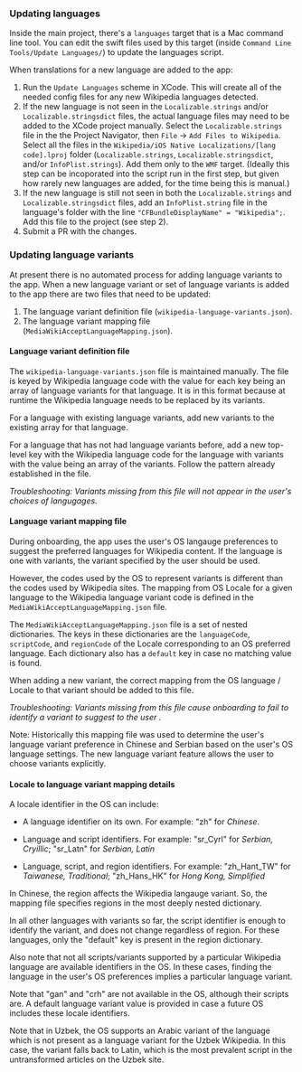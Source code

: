 ### Updating languages

Inside the main project, there's a `languages` target that is a Mac command line tool. You can edit the swift files used by this target (inside `Command Line Tools/Update Languages/`) to update the languages script. 

When translations for a new language are added to the app:
1. Run the `Update Languages` scheme in XCode. This will create all of the needed config files for any new Wikipedia languages detected.
2. If the new language is not seen in the `Localizable.strings` and/or `Localizable.stringsdict` files, the actual language files may need to be added to the XCode project manually. Select the `Localizable.strings` file in the the Project Navigator, then `File` -> `Add Files to Wikipedia`. Select all the files in the `Wikipedia/iOS Native Localizations/[lang code].lproj` folder (`Localizable.strings`, `Localizable.stringsdict`, and/or `InfoPlist.strings`). Add them only to the `WMF` target. (Ideally this step can be incoporated into the script run in the first step, but given how rarely new languages are added, for the time being this is manual.) 
3. If the new language is still not seen in both the `Localizable.strings` and `Localizable.stringsdict` files, add an `InfoPlist.string` file in the language's folder with the line `"CFBundleDisplayName" = "Wikipedia";`. Add this file to the project (see step 2).  
4. Submit a PR with the changes. 

### Updating language variants
At present there is no automated process for adding language variants to the app. When a new language variant or set of language variants is added to the app there are two files that need to be updated:

1. The language variant definition file (`wikipedia-language-variants.json`).
2. The language variant mapping file (`MediaWikiAcceptLanguageMapping.json`).

#### Language variant definition file
The `wikipedia-language-variants.json` file is maintained manually. The file is keyed by Wikipedia language code with the value for each key being an array of language variants for that language. It is in this format because at runtime the Wikipedia language needs to be replaced by its variants.

For a language with existing language variants, add new variants to the existing array for that language.

For a language that has not had language variants before, add a new top-level key with the Wikipedia language code for the language with variants with the value being an array of the variants. Follow the pattern already established in the file.

_Troubleshooting: Variants missing from this file will not appear in the user's choices of langugages._ 

#### Language variant mapping file
During onboarding, the app uses the user's OS langauge preferences to suggest the preferred languages for Wikipedia content. If the language is one with variants, the variant specified by the user should be used.

However, the codes used by the OS to represent variants is different than the codes used by Wikipedia sites. The mapping from OS Locale for a given language to the Wikipedia language variant code is defined in the  `MediaWikiAcceptLanguageMapping.json` file.

The `MediaWikiAcceptLanguageMapping.json` file is a set of nested dictionaries. The keys in these dictionaries are the `languageCode`, `scriptCode`, and `regionCode` of the Locale corresponding to an OS preferred language. Each dictionary also has a `default` key in case no matching value is found.

When adding a new variant, the correct mapping from the OS language / Locale to that variant should be added to this file.

_Troubleshooting: Variants missing from this file cause onboarding to fail to identify a variant to suggest to the user ._ 

Note: Historically this mapping file was used to determine the user's language variant preference in Chinese and Serbian based on the user's OS language settings. The new language variant feature allows the user to choose variants explicitly.

#### Locale to language variant mapping details
A locale identifier in the OS can include:

- A language identifier on its own. For example: "zh" for _Chinese_.

- Language and script identifiers. For example: "sr_Cyrl" for _Serbian, Cryillic_; "sr_Latn" for _Serbian, Latin_

- Language, script, and region identifiers. For example: "zh_Hant_TW" for _Taiwanese, Traditional_; "zh_Hans_HK" for _Hong Kong, Simplified_

In Chinese, the region affects the Wikipedia langauge variant. So, the mapping file specifies regions in the most deeply nested dictionary.

In all other languages with variants so far, the script identifier is enough to identify the variant, and does not change regardless of region.
For these languages, only the "default" key is present in the region dictionary.

Also note that not all scripts/variants supported by a particular Wikipedia language are available identifiers in the OS.
In these cases, finding the language in the user's OS preferences implies a particular language variant.

Note that "gan" and "crh" are not available in the OS, although their scripts are. A default language variant value is provided in case a future OS includes these locale identifiers.

Note that in Uzbek, the OS supports an Arabic variant of the language which is not present as a language variant for the Uzbek Wikipedia. In this case, the variant falls back to Latin, which is the most prevalent script in the untransformed articles on the Uzbek site.












